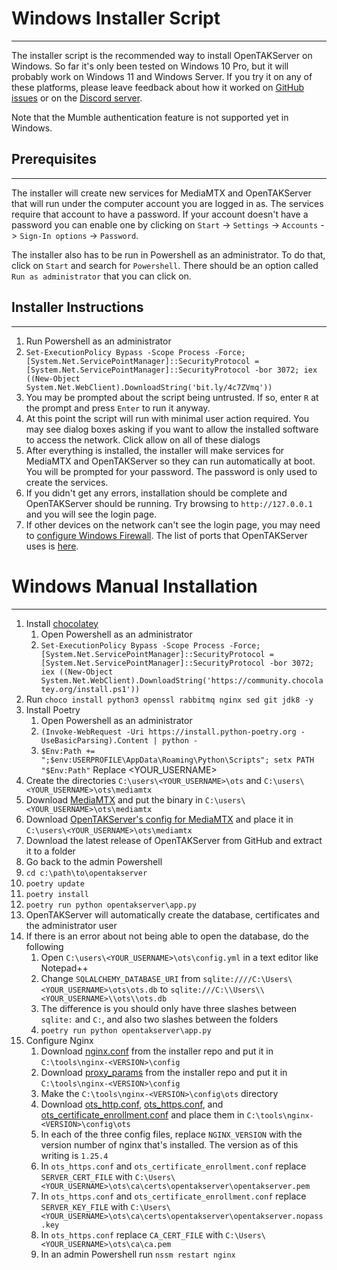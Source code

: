# Windows Installer Script

***

The installer script is the recommended way to install OpenTAKServer on Windows. So far it's only been tested on Windows 10 Pro,
but it will probably work on Windows 11 and Windows Server. If you try it on any of these platforms, please leave feedback
about how it worked on [GitHub issues](https://github.com/brian7704/OpenTAKServer-Installer/issues) or on the
[Discord server](https://discord.gg/6uaVHjtfXN).

Note that the Mumble authentication feature is not supported yet in Windows.

## Prerequisites

***

The installer will create new services for MediaMTX and OpenTAKServer that will run under the computer account you
are logged in as. The services require that account to have a password. If your account doesn't have a password you can 
enable one by clicking on `Start` -> `Settings` -> `Accounts` -> `Sign-In options` -> `Password`.

The installer also has to be run in Powershell as an administrator. To do that, click on `Start` and search for `Powershell`.
There should be an option called `Run as administrator` that you can click on.

## Installer Instructions

***

1. Run Powershell as an administrator
2. `Set-ExecutionPolicy Bypass -Scope Process -Force; [System.Net.ServicePointManager]::SecurityProtocol = [System.Net.ServicePointManager]::SecurityProtocol -bor 3072; iex ((New-Object System.Net.WebClient).DownloadString('bit.ly/4c7ZVmq'))`
3. You may be prompted about the script being untrusted. If so, enter `R` at the prompt and press `Enter` to run it anyway.
4. At this point the script will run with minimal user action required. You may see dialog boxes asking if you want to allow the installed software to access the network. Click allow on all of these dialogs
5. After everything is installed, the installer will make services for MediaMTX and OpenTAKServer so they can run automatically at boot. You will be prompted for your password. The password is only used to create the services.
6. If you didn't get any errors, installation should be complete and OpenTAKServer should be running. Try browsing to `http://127.0.0.1` and you will see the login page.
7. If other devices on the network can't see the login page, you may need to [configure Windows Firewall](https://learn.microsoft.com/en-us/sql/reporting-services/report-server/configure-a-firewall-for-report-server-access?view=sql-server-ver16). The list of ports that OpenTAKServer uses is [here](../architecture.md).

# Windows Manual Installation

***

1. Install [chocolatey](https://chocolatey.org/install#individual)
    1. Open Powershell as an administrator
    2. `Set-ExecutionPolicy Bypass -Scope Process -Force; [System.Net.ServicePointManager]::SecurityProtocol = [System.Net.ServicePointManager]::SecurityProtocol -bor 3072; iex ((New-Object System.Net.WebClient).DownloadString('https://community.chocolatey.org/install.ps1'))`
2. Run `choco install python3 openssl rabbitmq nginx sed git jdk8 -y`
3. Install Poetry
    1. Open Powershell as an administrator 
    2. `(Invoke-WebRequest -Uri https://install.python-poetry.org -UseBasicParsing).Content | python -`
    3. `$Env:Path += ";$env:USERPROFILE\AppData\Roaming\Python\Scripts"; setx PATH "$Env:Path"` Replace <YOUR_USERNAME>
4. Create the directories `C:\users\<YOUR_USERNAME>\ots` and `C:\users\<YOUR_USERNAME>\ots\mediamtx`
5. Download [MediaMTX](https://github.com/bluenviron/mediamtx/releases/latest) and put the binary in `C:\users\<YOUR_USERNAME>\ots\mediamtx`
6. Download [OpenTAKServer's config for MediaMTX](https://raw.githubusercontent.com/brian7704/OpenTAKServer-Installer/master/mediamtx.yml) and place it in `C:\users\<YOUR_USERNAME>\ots\mediamtx`
7. Download the latest release of OpenTAKServer from GitHub and extract it to a folder
8. Go back to the admin Powershell
9. `cd c:\path\to\opentakserver`
10. `poetry update`
11. `poetry install`
12. `poetry run python opentakserver\app.py`
13. OpenTAKServer will automatically create the database, certificates and the administrator user
14. If there is an error about not being able to open the database, do the following
    1. Open `C:\users\<YOUR_USERNAME>\ots\config.yml` in a text editor like Notepad++
    2. Change `SQLALCHEMY_DATABASE_URI` from `sqlite:////C:\Users\<YOUR_USERNAME>\ots\ots.db` to `sqlite:///C:\\Users\\<YOUR_USERNAME>\\ots\\ots.db`
    3. The difference is you should only have three slashes between `sqlite:` and `C:`, and also two slashes between the folders
    4. `poetry run python opentakserver\app.py`
15. Configure Nginx
    1. Download [nginx.conf](https://raw.githubusercontent.com/brian7704/OpenTAKServer-Installer/master/windows_nginx_configs/nginx.conf) from the installer repo and put it in `C:\tools\nginx-<VERSION>\config`
    2. Download [proxy_params](https://raw.githubusercontent.com/brian7704/OpenTAKServer-Installer/master/windows_nginx_configs/proxy_params) from the installer repo and put it in `C:\tools\nginx-<VERSION>\config`
    3. Make the `C:\tools\nginx-<VERSION>\config\ots` directory
    4. Download [ots_http.conf](https://raw.githubusercontent.com/brian7704/OpenTAKServer-Installer/master/windows_nginx_configs/ots_http.conf), [ots_https.conf](https://raw.githubusercontent.com/brian7704/OpenTAKServer-Installer/master/windows_nginx_configs/ots_https.conf), and [ots_certificate_enrollment.conf](https://raw.githubusercontent.com/brian7704/OpenTAKServer-Installer/master/windows_nginx_configs/ots_certificate_enrollment.conf) and place them in `C:\tools\nginx-<VERSION>\config\ots`
    5. In each of the three config files, replace `NGINX_VERSION` with the version number of nginx that's installed. The version as of this writing is `1.25.4`
    6. In `ots_https.conf` and `ots_certificate_enrollment.conf` replace `SERVER_CERT_FILE` with `C:\Users\<YOUR_USERNAME>\ots\ca\certs\opentakserver\opentakserver.pem`
    7. In `ots_https.conf` and `ots_certificate_enrollment.conf` replace `SERVER_KEY_FILE` with `C:\Users\<YOUR_USERNAME>\ots\ca\certs\opentakserver\opentakserver.nopass.key`
    8. In `ots_https.conf` replace `CA_CERT_FILE` with `C:\Users\<YOUR_USERNAME>\ots\ca\ca.pem`
    9. In an admin Powershell run `nssm restart nginx`
